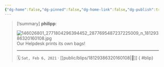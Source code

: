 ```yaml
---
{"dg-home":false,"dg-pinned":false,"dg-home-link":false,"dg-publish":true,"tags":["dgblip"],"disabled rules":["yaml-title","yaml-title-alias","file-name-heading"],"title":"philipp on instagram @ 2021-02-06","created-date":"2021-02-06T06:36:00","updated-date":"2025-05-02T17:43:08","dg-path":"blips/18129386320160108.md","permalink":"/blips/18129386320160108/","dgPassFrontmatter":true}
---
```


> [!summary] **philipp**:
>
> ![146026801_2771804296394452_2877695487237225009_n_18129386320160108.jpg](/img/user/attachments/146026801_2771804296394452_2877695487237225009_n_18129386320160108.jpg)
> Our Helpdesk prints its own bags!
> - - -
>
> 🗓️ `Sat, Feb 6, 2021` · [[public/blips/18129386320160108\|🔗]]
{ #blip}

